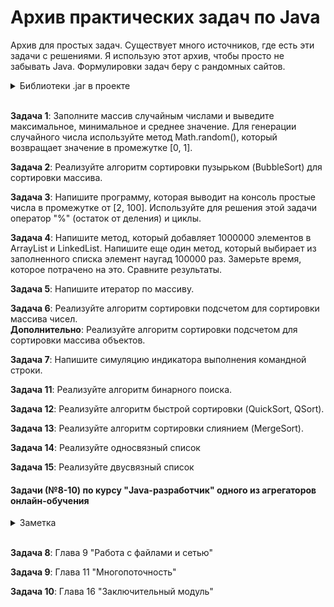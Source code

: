# Архив практических задач по Java
Архив для простых задач. Существует много источников, где есть эти задачи с решениями. Я использую этот архив, чтобы просто не забывать Java. Формулировки задач беру с рандомных сайтов.

<details><summary>Библиотеки .jar в проекте</summary>

1. jsoup - парс html  
1. json-simple - парс json 

</details> <br/>
  
**Задача 1**: Заполните массив случайным числами и выведите максимальное, минимальное и среднее значение. Для генерации случайного числа используйте метод Math.random(), который возвращает значение в промежутке [0, 1].

**Задача 2**: Реализуйте алгоритм сортировки пузырьком (BubbleSort) для сортировки массива.

**Задача 3**: Напишите программу, которая выводит на консоль простые числа в промежутке от [2, 100]. Используйте для решения этой задачи оператор "%" (остаток от деления) и циклы.

**Задача 4**: Напишите метод, который добавляет 1000000 элементов в ArrayList и LinkedList. Напишите еще один метод, который выбирает из заполненного списка элемент наугад 100000 раз. Замерьте время, которое потрачено на это. Сравните результаты.

**Задача 5**: Напишите итератор по массиву.

**Задача 6**: Реализуйте алгоритм сортировки подсчетом для сортировки массива чисел.  
**Дополнительно**: Реализуйте алгоритм сортировки подсчетом для сортировки массива объектов.

**Задача 7**: Напишите симуляцию индикатора выполнения командной строки. 

**Задача 11**: Реализуйте алгоритм бинарного поиска.

**Задача 12**: Реализуйте алгоритм быстрой сортировки (QuickSort, QSort).

**Задача 13**: Реализуйте алгоритм сортировки слиянием (MergeSort).

**Задача 14**: Реализуйте односвязный список

**Задача 15**: Реализуйте двусвязный список

#### Задачи (№8-10) по курсу "Java-разработчик" одного из агрегаторов онлайн-обучения   

<details><summary>Заметка</summary>
Далее могут описываться не конкретные задачи, а простая практика курса (где-то же необходимо хранить все это, поэтому буду хранить здесь). Лекции курса были в открытом доступе, ссылок на источники не даю, компания-источник мною не будет упоминаться.
</details> <br/>

**Задача 8**: Глава 9 "Работа с файлами и сетью"

**Задача 9**: Глава 11 "Многопоточность"

**Задача 10**: Глава 16 "Заключительный модуль"


